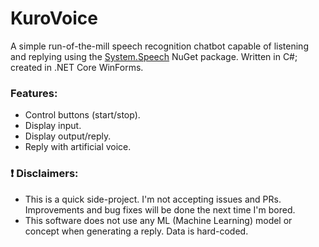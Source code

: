 # KuroVoice
A simple run-of-the-mill speech recognition chatbot capable of listening and replying using the [System.Speech](https://www.nuget.org/packages/System.Speech/ "Link to NuGet: System.Speech") NuGet package. Written in C#; created in .NET Core WinForms.

### Features:
- Control buttons (start/stop).
- Display input.
- Display output/reply.
- Reply with artificial voice.


### ❗ Disclaimers:
- This is a quick side-project. I'm not accepting issues and PRs. Improvements and bug fixes will be done the next time I'm bored. 
- This software does not use any ML (Machine Learning) model or concept when generating a reply. Data is hard-coded.
